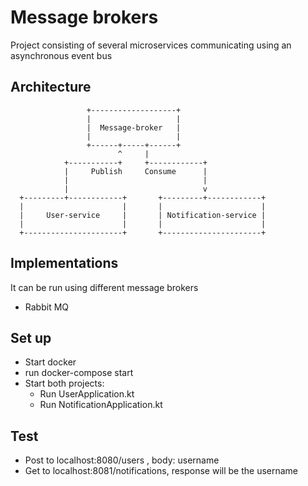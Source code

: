 # Message brokers

Project consisting of several microservices communicating using an asynchronous event bus

## Architecture

                     +-------------------+
                     |                   |
                     |  Message-broker   |
                     |                   |
                     +------+-----+------+
                            ^     |
                +-----------+     +------------+
                |     Publish     Consume      |
                |                              |
                |                              v
      +---------+------------+       +---------+------------+
      |                      |       |                      |
      |     User-service     |       | Notification-service |
      |                      |       |                      |
      +----------------------+       +----------------------+


## Implementations
It can be run using different message brokers
- Rabbit MQ

## Set up
- Start docker
- run docker-compose start
- Start both projects:
  - Run UserApplication.kt
  - Run NotificationApplication.kt
    
## Test
- Post to localhost:8080/users , body: username
- Get to localhost:8081/notifications, response will be the username